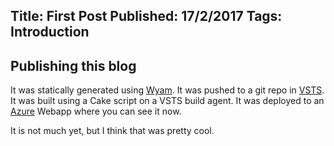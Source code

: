 Title: First Post
Published: 17/2/2017
Tags: Introduction
---
## Publishing this blog

It was statically generated using [Wyam](https://wyam.io/).
It was pushed to a git repo in [VSTS](https://www.visualstudio.com/team-services/).
It was built using a Cake script on a VSTS build agent.
It was deployed to an [Azure](https://azure.microsoft.com/en-us/) Webapp where you can see it now.

It is not much yet, but I think that was pretty cool.
